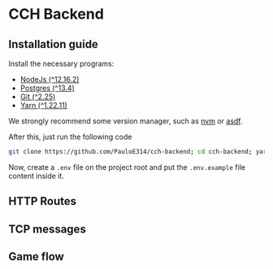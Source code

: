 # CCH Backend

## **Installation guide**

Install the necessary programs:

- [NodeJs (^12.16.2)](https://nodejs.org/en/)
- [Postgres (^13.4)](https://www.postgresql.org/download/)
- [Git (^2.25)](https://git-scm.com/downloads)
- [Yarn (^1.22.11)](https://yarnpkg.com/getting-started/install)

We strongly recommend some version manager, such as [nvm](https://github.com/nvm-sh/nvm) or [asdf](https://github.com/asdf-vm/asdf).

After this, just run the following code

```bash
git clone https://github.com/PauloE314/cch-backend; cd cch-backend; yarn
```

Now, create a `.env` file on the project root and put the `.env.example` file content inside it.

## **HTTP Routes**

## **TCP messages**

## **Game flow**
